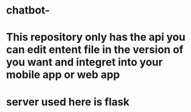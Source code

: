 # chatbot-
# This repository only has the api you can edit entent  file in the version of you want and integret into your mobile app or web app
# server used here is flask